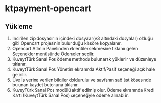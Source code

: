 # ktpayment-opencart

## Yükleme


1. İndirilen zip dosyasının içindeki dosyalar(v3 altındaki dosyalar) olduğu gibi Opencart projesinin bulunduğu klasöre kopyalanır.
2. Opencart Admin Panelinden eklentiler sekmesine tıklanır gelen Seçenekler menüsünde Ödemeler seçilir.
3. KuveytTürk Sanal Pos ödeme methodu bulunarak yüklenir ve düzenleye tıklanır.
4. KuveytTürk Sanal Pos Yönetim ekranında Aktif/Pasif seçeneği açık hale getirilir.
5. Üye İş yerine verilen bilgiler doldurulur ve sayfanın sağ üst köşesinde bulunan kaydet butonuna tıklanır.
6. KuveyTürk Sanal Pos modülü aktif edilmiş olur. Ödeme ekranında Kredi Kartı (KuveytTürk Sanal Pos) seçeneğiyle ödeme alınabilir.
